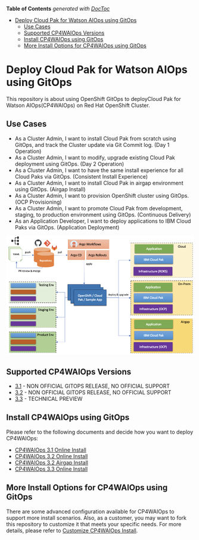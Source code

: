 <!-- START doctoc generated TOC please keep comment here to allow auto update -->
<!-- DON'T EDIT THIS SECTION, INSTEAD RE-RUN doctoc TO UPDATE -->
**Table of Contents**  *generated with [DocToc](https://github.com/thlorenz/doctoc)*

- [Deploy Cloud Pak for Watson AIOps using GitOps](#deploy-cloud-pak-for-watson-aiops-using-gitops)
  - [Use Cases](#use-cases)
  - [Supported CP4WAIOps Versions](#supported-cp4waiops-versions)
  - [Install CP4WAIOps using GitOps](#install-cp4waiops-using-gitops)
  - [More Install Options for CP4WAIOps using GitOps](#more-install-options-for-cp4waiops-using-gitops)

<!-- END doctoc generated TOC please keep comment here to allow auto update -->

# Deploy Cloud Pak for Watson AIOps using GitOps

This repository is about using OpenShift GitOps to deployCloud Pak for Watson AIOps(CP4WAIOps) on Red Hat OpenShift Cluster.

## Use Cases

- As a Cluster Admin, I want to install Cloud Pak from scratch using GitOps, and track the Cluster update via Git Commit log. (Day 1 Operation)
- As a Cluster Admin, I want to modify, upgrade existing Cloud Pak deployment using GitOps. (Day 2 Operation)
- As a Cluster Admin, I want to have the same install experience for all Cloud Paks via GitOps. (Consistent Install Experience)
- As a Cluster Admin, I want to install Cloud Pak in airgap environment using GitOps. (Airgap Install)
- As a Cluster Admin, I want to provision OpenShift cluster using GitOps. (OCP Provisioning)
- As a Cluster Admin, I want to promote Cloud Pak from development, staging, to production environment using GitOps. (Continuous Delivery)
- As an Application Developer, I want to deploy applications to IBM Cloud Paks via GitOps. (Application Deployment)

![IBM Cloud Pak GitOps](./images/cpk-gitops.png)

## Supported CP4WAIOps Versions

- [3.1](https://www.ibm.com/docs/en/cloud-paks/cloud-pak-watson-aiops/3.1.0) - NON OFFICIAL GITOPS RELEASE, NO OFFICIAL SUPPORT
- [3.2](https://www.ibm.com/docs/en/cloud-paks/cloud-pak-watson-aiops/3.2.0) - NON OFFICIAL GITOPS RELEASE, NO OFFICIAL SUPPORT
- [3.3](https://www.ibm.com/docs/en/cloud-paks/cloud-pak-watson-aiops/3.3.0) - TECHNICAL PREVIEW

## Install CP4WAIOps using GitOps

Please refer to the following documents and decide how you want to deploy CP4WAIOps:

- [CP4WAIOps 3.1 Online Install](./how-to-deploy-cp4waiops-31.md)
- [CP4WAIOps 3.2 Online Install](./how-to-deploy-cp4waiops-32.md)
- [CP4WAIOps 3.2 Airgap Install](./how-to-deploy-airgap-32.md)
- [CP4WAIOps 3.3 Online Install](./how-to-deploy-cp4waiops-33.md)

## More Install Options for CP4WAIOps using GitOps

There are some advanced configuration available for CP4WAIOps to support more install scenarios. Also, as a customer, you may want to fork this repository to customize it that meets your specific needs. For more details, please refer to [Customize CP4WAIOps Install](./cp4waiops-custom-install.md).
